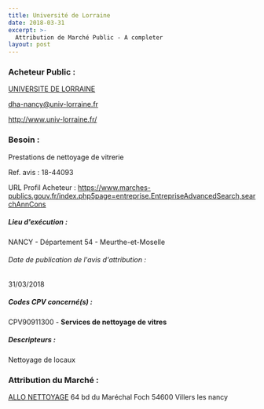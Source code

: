 ```yaml
---
title: Université de Lorraine
date: 2018-03-31
excerpt: >-
  Attribution de Marché Public - A completer
layout: post
---
```


### Acheteur Public : 
<a href="/acheteur-32/siren-130015506"> UNIVERSITE DE LORRAINE</a><br/>



dha-nancy@univ-lorraine.fr


http://www.univ-lorraine.fr/
### Besoin :

Prestations de nettoyage de vitrerie

Ref. avis : 18-44093

URL Profil Acheteur : https://www.marches-publics.gouv.fr/index.php5page=entreprise.EntrepriseAdvancedSearch,searchAnnCons

##### Lieu d'exécution :

NANCY - Département 54 - Meurthe-et-Moselle

###### Date de publication de l'avis d'attribution : 
31/03/2018

##### Codes CPV concerné(s) :
CPV90911300 - **Services de nettoyage de vitres** <br/>

##### Descripteurs :
Nettoyage de locaux <br/>

### Attribution du Marché :
<a href="/entreprise-260/siren-423142751"> ALLO NETTOYAGE</a>    64 bd du Maréchal Foch 54600 Villers les nancy <br/>
